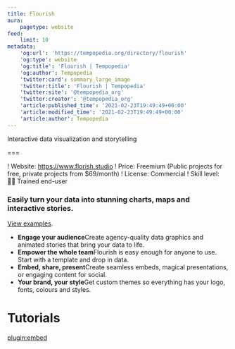 ```yaml
---
title: Flourish
aura:
    pagetype: website
feed:
    limit: 10
metadata:
    'og:url': 'https://tempopedia.org/directory/flourish'
    'og:type': website
    'og:title': 'Flourish | Tempopedia'
    'og:author': Tempopedia
    'twitter:card': summary_large_image
    'twitter:title': 'Flourish | Tempopedia'
    'twitter:site': '@tempopedia_org'
    'twitter:creator': '@tempopedia_org'
    'article:published_time': '2021-02-23T19:49:49+00:00'
    'article:modified_time': '2021-02-23T19:49:49+00:00'
    'article:author': Tempopedia
---
```


Interactive data visualization and storytelling

===

! Website: https://www.florish.studio
! Price: Freemium (Public projects for free, private projects from $69/month)
! License: Commercial
! Skill level: 🏋️‍♀️ Trained end-user

### Easily turn your data into stunning charts, maps and interactive stories.
[View examples](https://flourish.studio/examples).

-   **Engage your audience**Create agency-quality data graphics and animated stories that bring your data to life.
-   **Empower the whole team**Flourish is easy enough for anyone to use. Start with a template and drop in data.
-   **Embed, share, present**Create seamless embeds, magical presentations, or engaging content for social.
-   **Your brand, your style**Get custom themes so everything has your logo, fonts, colours and styles.

# Tutorials
[plugin:embed](https://towardsdatascience.com/creating-awesome-map-data-visualizations-using-flourish-studio-6410a8e01c74)